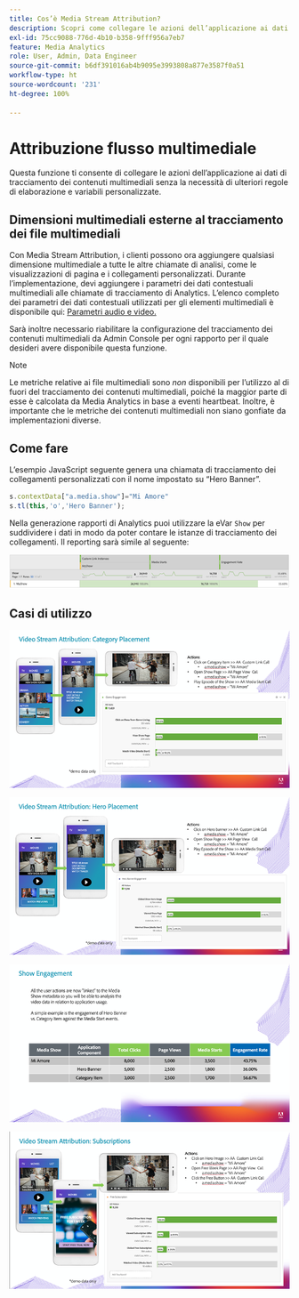 ```yaml
---
title: Cos’è Media Stream Attribution?
description: Scopri come collegare le azioni dell’applicazione ai dati di tracciamento dei contenuti multimediali senza la necessità di ulteriori regole di elaborazione e variabili personalizzate.
exl-id: 75cc9088-776d-4b10-b358-9fff956a7eb7
feature: Media Analytics
role: User, Admin, Data Engineer
source-git-commit: b6df391016ab4b9095e3993808a877e3587f0a51
workflow-type: ht
source-wordcount: '231'
ht-degree: 100%

---
```


# Attribuzione flusso multimediale

Questa funzione ti consente di collegare le azioni dell’applicazione ai dati di tracciamento dei contenuti multimediali senza la necessità di ulteriori regole di elaborazione e variabili personalizzate.

## Dimensioni multimediali esterne al tracciamento dei file multimediali

Con Media Stream Attribution, i clienti possono ora aggiungere qualsiasi dimensione multimediale
a tutte le altre chiamate di analisi, come le visualizzazioni di pagina e i collegamenti personalizzati. Durante l’implementazione,
devi aggiungere i parametri dei dati contestuali multimediali alle chiamate di tracciamento di Analytics. L’elenco completo
dei parametri dei dati contestuali utilizzati per gli elementi multimediali è disponibile qui: [Parametri audio e video.](/help/metrics-and-metadata/audio-video-parameters.md)

Sarà inoltre necessario riabilitare la configurazione del tracciamento dei contenuti multimediali da Admin Console per ogni rapporto per il quale desideri avere disponibile questa funzione.

>[!NOTE]
>
>Le metriche relative ai file multimediali sono _non_ disponibili per l’utilizzo al di fuori del tracciamento dei contenuti multimediali, poiché la maggior parte di esse è calcolata da Media Analytics in base a eventi heartbeat. Inoltre, è importante che le metriche dei contenuti multimediali non siano gonfiate da implementazioni diverse.

## Come fare

L’esempio JavaScript seguente genera una chiamata di tracciamento dei collegamenti personalizzati con il nome impostato su “Hero Banner”.

```javascript
s.contextData["a.media.show"]="Mi Amore"
s.tl(this,'o','Hero Banner');
```

Nella generazione rapporti di Analytics puoi utilizzare la eVar `Show` per suddividere i dati in modo da poter contare le istanze di tracciamento dei collegamenti. Il reporting sarà simile al seguente:

![](/assets/myShow-rpt-1.png)

## Casi di utilizzo

![](/assets/vid-stream-attr-category.png)

![](/assets/vid-stream-attr-hero.png)

![](/assets/show-engagement.png)

![](/assets/vid-stream-attr-subs.png)
